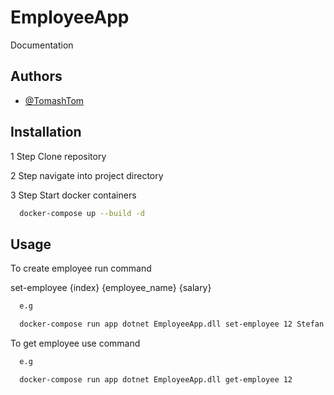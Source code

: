 
# EmployeeApp
Documentation




## Authors

- [@TomashTom](https://github.com/TomashTom)


## Installation
1 Step Clone repository

2 Step navigate into project directory 

3 Step
Start docker containers
```bash
  docker-compose up --build -d
```
## Usage
To create employee run command 

set-employee {index} {employee_name} {salary}

```bash
  e.g 

  docker-compose run app dotnet EmployeeApp.dll set-employee 12 Stefan 6969
```

To get employee use command

```bash
  e.g

  docker-compose run app dotnet EmployeeApp.dll get-employee 12 
```
